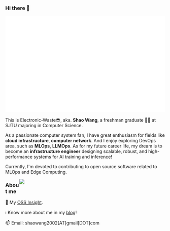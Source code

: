 
### Hi there 👋

<p align='center'>
    <a href="https://github.com/Electronic-Waste"><img src="/github-metrics.svg" alt="metrics"></a>
</p>

This is Electronic-Waste😎, aka. **Shao Wang**, a freshman graduate 🧑‍🎓 at SJTU majoring in Computer Science.  

As a passionate computer system fan, I have great enthusiasm for fields like **cloud infrastructure**, **computer network**. And I enjoy exploring DevOps area, such as **MLOps**, **LLMOps**. As for my future career life, my dream is to become an **infrastructure engineer** designing scalable, robust, and high-performance systems for AI training and inference!

Currently, I'm devoted to contributing to open source software related to MLOps and Edge Computing.

<img align='right' width=460px src='https://github-readme-stats.vercel.app/api?username=Electronic-Waste&show_icons=true&count_private=true&hide_title=true'/>

### About me

🌟 My [OSS Insight](https://ossinsight.io/analyze/Electronic-Waste).

ℹ️ Know more about me in my [blog](https://blog.electronicwaste.cn/about/)!

📫 Email: shaowang2002[AT]gmail[DOT]com





